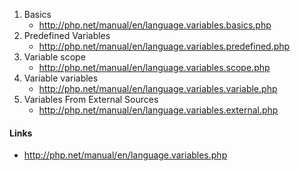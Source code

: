 1. Basics
    - http://php.net/manual/en/language.variables.basics.php
2. Predefined Variables
    - http://php.net/manual/en/language.variables.predefined.php
3. Variable scope
    - http://php.net/manual/en/language.variables.scope.php
4. Variable variables
    - http://php.net/manual/en/language.variables.variable.php
5. Variables From External Sources 
    - http://php.net/manual/en/language.variables.external.php
    
#### Links
- http://php.net/manual/en/language.variables.php